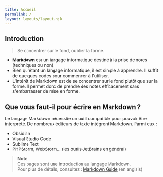 ```yaml
---
title: Accueil
permalink: /
layout: layouts/layout.njk
---
```


## Introduction

> Se concentrer sur le fond, oublier la forme.

- **Markdown** est un langage informatique destiné à la prise de notes (techniques ou non).
- Bien qu'étant un langage informatique, il est simple à apprendre. Il suffit de quelques codes pour commencer à l'utiliser.
- L'intérêt de Markdown est de se concentrer sur le fond plutôt que sur la forme. Il permet donc de prendre des notes efficacement sans s'embarrasser de mise en forme.

## Que vous faut-il pour écrire en Markdown ?

Le langage Markdown nécessite un outil compatible pour pouvoir être interprété. De nombreux éditeurs de texte intègrent Markdown. Parmi eux :

- Obsidian
- Visual Studio Code
- Sublime Text
- PHPStorm, WebStorm... (les outils JetBrains en général)

> **Note**\
> Ces pages sont une introduction au langage Markdown.\
> Pour plus de détails, consultez : [Markdown Guide](https://www.markdownguide.org/) (en anglais)
